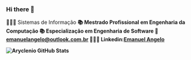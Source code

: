 ### Hi there 👋


👨🏻‍🎓 Sistemas de Informação <b>
📚 Mestrado Profissional em Engenharia da Computação <b>
📚 Especialização em Engenharia de Software <b>
📧 emanuelangelo@outlook.com.br <b>
👨🏻‍💻 Linkedin:<a href=“https://www.linkedin.com/in/emanuelangelo/“>Emanuel Angelo</a> <b>


![Aryclenio GitHub Stats](https://github-readme-stats.vercel.app/api?username=EmanuelAngelo&show_icons=true)
